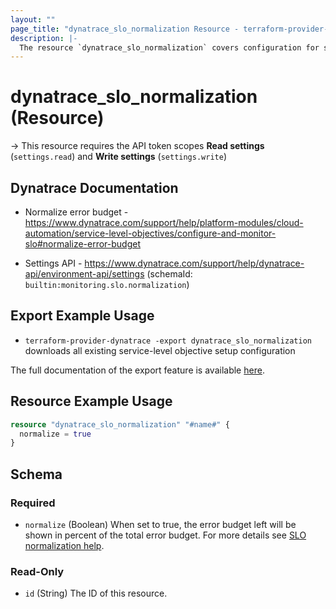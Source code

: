```yaml
---
layout: ""
page_title: "dynatrace_slo_normalization Resource - terraform-provider-dynatrace"
description: |-
  The resource `dynatrace_slo_normalization` covers configuration for service-level objective setup
---
```


# dynatrace_slo_normalization (Resource)

-> This resource requires the API token scopes **Read settings** (`settings.read`) and **Write settings** (`settings.write`)

## Dynatrace Documentation

- Normalize error budget - https://www.dynatrace.com/support/help/platform-modules/cloud-automation/service-level-objectives/configure-and-monitor-slo#normalize-error-budget

- Settings API - https://www.dynatrace.com/support/help/dynatrace-api/environment-api/settings (schemaId: `builtin:monitoring.slo.normalization`)

## Export Example Usage

- `terraform-provider-dynatrace -export dynatrace_slo_normalization` downloads all existing service-level objective setup configuration

The full documentation of the export feature is available [here](https://registry.terraform.io/providers/dynatrace-oss/dynatrace/latest/docs/guides/export-v2).

## Resource Example Usage

```terraform
resource "dynatrace_slo_normalization" "#name#" {
  normalize = true
}
```

<!-- schema generated by tfplugindocs -->
## Schema

### Required

- `normalize` (Boolean) When set to true, the error budget left will be shown in percent of the total error budget. For more details see [SLO normalization help](https://dt-url.net/slo-normalize-error-budget).

### Read-Only

- `id` (String) The ID of this resource.
 